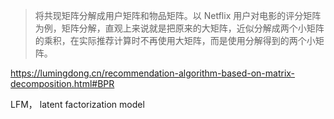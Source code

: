 > 将共现矩阵分解成用户矩阵和物品矩阵。以 Netflix 用户对电影的评分矩阵为例，矩阵分解，直观上来说就是把原来的大矩阵，近似分解成两个小矩阵的乘积，在实际推荐计算时不再使用大矩阵，而是使用分解得到的两个小矩阵。

https://lumingdong.cn/recommendation-algorithm-based-on-matrix-decomposition.html#BPR

LFM， latent factorization model
